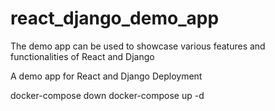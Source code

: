 # react_django_demo_app

The demo app can be used to showcase various features and functionalities of React and Django

A demo app for React and Django Deployment

docker-compose down
docker-compose up -d

